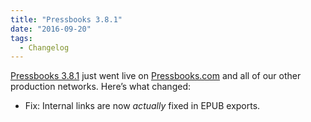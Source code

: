 ```yaml
---
title: "Pressbooks 3.8.1"
date: "2016-09-20"
tags: 
  - Changelog
---
```


[Pressbooks 3.8.1](https://github.com/pressbooks/pressbooks/releases/tag/v3.8.1) just went live on [Pressbooks.com](https://pressbooks.com/) and all of our other production networks. Here’s what changed:

- Fix: Internal links are now _actually_ fixed in EPUB exports.
